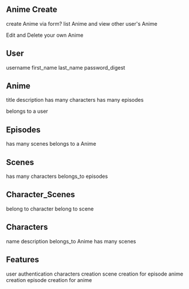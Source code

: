 ## Anime Create
create Anime via form?
list Anime and view other user's Anime

Edit and Delete your own Anime

## User
username
first_name
last_name
password_digest

## Anime
title
description
has many characters
has many episodes

belongs to a user

## Episodes
has many scenes
belongs to a Anime

## Scenes
has many characters
belongs_to episodes

## Character_Scenes
belong to character
belong to scene

## Characters
name
description
belongs_to Anime
has many scenes

## Features
user authentication
characters creation
scene creation for episode
anime creation
episode creation for anime